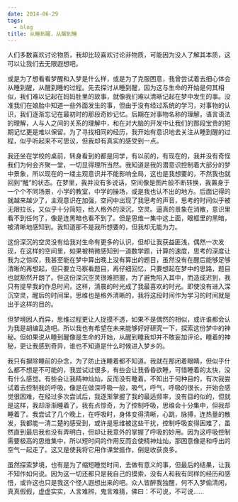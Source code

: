 ```yaml
---
date: 2014-06-29
tags:
  - blog
title: 从睡到醒，从醒到睡
---
```


人们多数喜欢讨论物质，我却比较喜欢讨论非物质，可能因为没人了解其本质，这可以让我们去无限遐想吧。

<!--more-->

或是为了想看看梦醒和入梦是什么样，或是为了克服困意，我曾尝试着去细心体会从睡到醒，从醒到睡的过程。先去探讨从睡到醒，因为这与生命的开始是何其相似，我们难以记起在妈妈肚里的故事，就像我们难以清晰记起在梦中发生的事。没准我们在娘胎中知道一些外面发生的事，但由于没有经过系统的学习，对事物的认识，我们逐渐忘记在最初时的那段奇妙记忆。后期在对事物名称的理解，语言语法的理解，人与人之间的关系的理解中，和在对大脑的开发中让我们的那段宝贵的短期记忆更是难以保留。为了寻找相同的经历，我开始有意识地去关注从睡到醒的过程，似乎听起来不可思议，但我却有真实的感受到一点。

我还坐在学校的桌前，转身看到的都是同学，有以前的，有现在的，我并没有奇怪我们为何会齐聚一堂，一切显得理所当然。我知道是我的潜意识控制着大部分的梦中景象，所以现在的一缕主观意识并不能影响全局，这也是我想要的，不然我也就回到“醒”的状态。在梦里，我并没有多说话，空间像是图片般不断转换，我置身于一个个不同场景，小学的教室，中学的操场，或是我也认不出的地方。后面记得的就越来越少了，主观意识在加强，空间中出现了我思考的声音，思考的时间似乎被无限拉长，又似乎十分简短，给人格外的深沉，空灵。逼真的景象在消散，意识里看不到任何了，像是连黑暗也看不到了。但是思维一集中这上面，眼框里的黑暗，被清晰地感知到。我知道那不是我所想要的，但我却无能为力。

这份深沉的空灵没有给我对生命有更多的认识，但却让我获益匪浅，偶然一次发现，在这样的空间里，如果被稍微感知到一道数学题，计算的速度，思考的深度让我为之惊叹，我甚至能在梦中算出晚上没有算出的题目，虽然没有在醒后能够足够清晰的再想起，但只要立马察看题目，再仔细回忆，只要想起在梦中的思路，题目也就豁然开朗了。但这份深沉空灵很难把握，为了避免陷入其中，而造成迟到，我只有提早我的作息时间，这样，清晨的时光成了我最喜欢的时光。即使没有进入深沉空灵，醒后的时间里，思维也是格外清晰的，我将这段时间作为学习的时间就是出于这样的目的。

但梦境因人而异，思维过程更让人捉摸不透，如果不是偶然的相似，或许谁都会认为我是胡编乱造吧。所以我也有希望在未来能够好好研究一下，探索这份梦中的神秘。但如果说从睡到醒像是生命的开始，从醒到睡我却并不敢妄加评论。睡着的神秘，更让我感到奇异，谁也不知道是什么时候进入梦乡的。

我只有摒除睡前的杂念，为了防止连睡着都不知道。我就在那闭着眼睛，但似乎什么都不想是不可能的，我尝试过很多，有些会让我昏昏欲睡，可惜睡着的太快，没有什么感觉。有些会让我精神灿灿，反而没有睡着。不知出于何种目的，有次我尝试着去控制我的呼吸，像是在做深呼吸一般，吸气，呼气，呼吸的很长，开始会感觉很困难，在经过多次尝试后，我逐渐掌握了我的最适频率，没有目的似的，但就是这样，我却渐渐睡着了。我有点惊奇，为了控制呼吸，思维会十分集中，但我却睡着了。我尝试了几个晚上，在呼吸时，身体变得清晰，心跳，脉搏，连热量的散发，我都能一清二楚的感受到，或许是思维被这些干扰，控制呼吸变得困难了，虽然直到最后我也没有弄明白，但却让我意外的掌握了呼吸的妙用。因为这呼吸控制需要极高的思维集中，所以短时间的作用反而会使精神灿灿，那困意像是和呼出的空气一起走了。这又是使我将它用作课堂振作，倒是收获良多。

虽然探索梦境，也有是为了缩短睡觉时间，去做有意义的事，但最后的结果，让我不知作如何说。因为这一切还都只是我自己的摸索，没有人和我有同样的经历和感悟，或许这也只是我这个怪人遐想出来的吧。众人皆醉我独醒，何不入梦偷清闲，真真假假，虚虚实实，人言难辨，鬼言难猜，佛曰：不可说，不可说……
